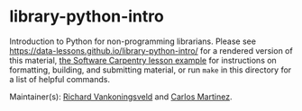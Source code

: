 library-python-intro
====================

Introduction to Python for non-programming librarians.
Please see <https://data-lessons.github.io/library-python-intro/>
for a rendered version of this material,
[the Software Carpentry lesson example](https://github.com/swcarpentry/lesson-example)
for instructions on formatting, building, and submitting material,
or run `make` in this directory for a list of helpful commands.

Maintainer(s):
[Richard Vankoningsveld](https://github.com/richyvk) and [Carlos Martinez](https://github.com/c-martinez).
